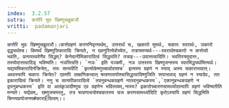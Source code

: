 ```yaml
---
index:  3.2.57
sutra:  कर्त्तरि भुवः खिष्णुच्खुकञौ
vritti:  padamanjari
---
```


	कर्त्तरि भुवः खिष्णुच्खुलञौ।।कर्त्तग्रहणं करणनिवृत्त्यर्थम्, उत्तरार्थं च, खकारो मुमर्थः, चकारः स्वरार्थः, ञकारो वृद्ध्यर्थश्च। किमर्थं खिष्णुजिकारादिः क्रियते, न ख्स्नुरित्येवोच्येत, तत्रायमप्यर्थः---स्वरार्थश्चकारो न कर्त्तव्यो भवति, प्रत्ययस्वरेणैव सिद्धम्? केनेदानीमिकारादित्वं सिद्ध्यति? तत्राह---उदात्तत्वादिति। भवतिरयमुदात्तः, तस्योदात्तत्वादिड् भविष्यति। नञस्त्विति। `नञः` इति पञ्चमी, नञ उत्तरस्य खिष्णुजन्तस्य स्वरमिद्ध्यर्थमित्यर्थः। यद्ययमिकारादिर्नक्रियेत्, ततः सत्यपीटि `कृत्योकेष्णुच्चार्वादयश्च` इत्यस्य ग्रहणं न स्याद् अस्य चकाराभावात्। अथास्यापि चकारः क्रियेत? एवमपि लाक्षणिकत्वात् षत्वणत्वयोश्चासिद्धत्वादिष्णुजिति रूपाभावाद् ग्रहणं न स्यादेव, तत इकारादित्वं क्रियते। ननु च सत्यपीकारादित्वे `तदनुबन्धकग्रहणे नातदनुबन्धकस्य`,`एकानुबन्धकग्रहणे न द्व्यनुबन्धकस्य` इति वा अलंकृञादीष्णुच एव ग्रहणेन भवितव्यम्,नास्य? इकारोच्चारणसामर्थ्यादस्यापि ग्रहणं भविष्यतीति मन्यते। यद्येवम्, ख्ष्णुजयमस्तु, तत्र षत्वणत्वयोश्चकारस्य चज करणसामर्थ्यादिटि कृतेऽस्यापि ग्रहणं सिद्धमिति चिन्त्यप्रयोजनम#काराÊदित्वम्।।
